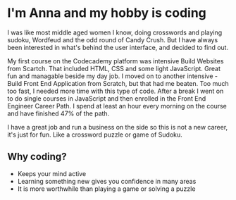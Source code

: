 # I'm Anna and my hobby is coding

I was like most middle aged women I know, doing crosswords and playing sudoku, Wordfeud and the odd round of Candy Crush. But I have always been interested in what's behind the user interface, and decided to find out.

My first course on the Codecademy platform was intensive Build Websites from Scartch. That included HTML, CSS and some light JavaScript. Great fun and managable beside my day job.
I moved on to another intensive - Build Front End Application from Scratch, but that had me beaten. Too much too fast, I needed more time with this type of code.
After a break I went on to do single courses in JavaScript and then enrolled in the Front End Engineer Career Path. I spend at least an hour every morning on the course and have finished 47% of the path.

I have a great job and run a business on the side so this is not a new career, it's just for fun. Like a crossword puzzle or game of Sudoku.

## Why coding?

+ Keeps your mind active
+ Learning something new gives you confidence in many areas
+ It is more worthwhile than playing a game or solving a puzzle




